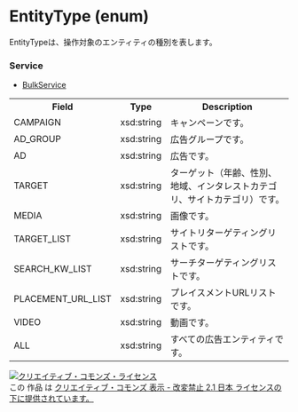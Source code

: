 # EntityType (enum)
EntityTypeは、操作対象のエンティティの種別を表します。
### Service
+ [BulkService](../services/BulkService.md)

<table>
 <tr>
  <th>Field</th>
  <th>Type</th>
  <th>Description</th>
 <tr>
  <td>CAMPAIGN</td>
  <td>xsd:string</td>
  <td>キャンペーンです。</td>
 </tr>
 <tr>
  <td>AD_GROUP</td>
  <td>xsd:string</td>
  <td>広告グループです。</td>
 </tr>
 <tr>
  <td>AD</td>
  <td>xsd:string</td>
  <td>広告です。</td>
 </tr>
 <tr>
  <td>TARGET</td>
  <td>xsd:string</td>
  <td>ターゲット（年齢、性別、地域、インタレストカテゴリ、サイトカテゴリ）です。</td>
 </tr>
 <tr>
  <td>MEDIA</td>
  <td>xsd:string</td>
  <td>画像です。</td>
 </tr>
 <tr>
  <td>TARGET_LIST</td>
  <td>xsd:string</td>
  <td>サイトリターゲティングリストです。</td>
 </tr>
 <tr>
  <td>SEARCH_KW_LIST</td>
  <td>xsd:string</td>
  <td>サーチターゲティングリストです。</td>
 </tr>
 <tr>
  <td>PLACEMENT_URL_LIST</td>
  <td>xsd:string</td>
  <td>プレイスメントURLリストです。</td>
 </tr>
 <tr>
  <td>VIDEO</td>
  <td>xsd:string</td>
  <td>動画です。</td>
 </tr>
 <tr>
  <td>ALL</td>
  <td>xsd:string</td>
  <td>すべての広告エンティティです。</td>
 </tr>
</table>

<a rel="license" href="http://creativecommons.org/licenses/by-nd/2.1/jp/"><img alt="クリエイティブ・コモンズ・ライセンス" style="border-width:0" src="https://i.creativecommons.org/l/by-nd/2.1/jp/88x31.png" /></a><br />この 作品 は <a rel="license" href="http://creativecommons.org/licenses/by-nd/2.1/jp/">クリエイティブ・コモンズ 表示 - 改変禁止 2.1 日本 ライセンスの下に提供されています。</a>
